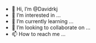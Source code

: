 - 👋 Hi, I’m @Davidrkj
- 👀 I’m interested in ...
- 🌱 I’m currently learning ...
- 💞️ I’m looking to collaborate on ...
- 📫 How to reach me ...

<!---
Davidrkj/Davidrkj is a ✨ special ✨ repository because its `README.md` (this file) appears on your GitHub profile.
You can click the Preview link to take a look at your changes.
--->
